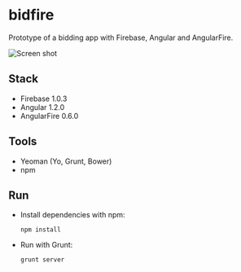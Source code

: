 bidfire
======

Prototype of a bidding app with Firebase, Angular and AngularFire.

![Screen shot](https://raw2.github.com/davidmontoyago/bidfire/master/ss.png)

## Stack

* Firebase 1.0.3
* Angular 1.2.0
* AngularFire 0.6.0


## Tools

* Yeoman (Yo, Grunt, Bower)
* npm

## Run

* Install dependencies with npm: 

    ```
    npm install
    ```

* Run with Grunt:

    ```
    grunt server  
    ```
